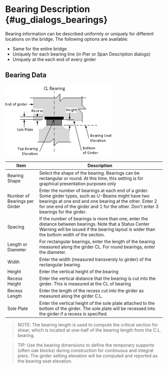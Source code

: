Bearing Description {#ug_dialogs_bearings}
==============================================
Bearing information can be described uniformly or uniquely for different locations on the bridge. The following options are available:
* Same for the entire bridge
* Uniquely for each bearing line (in Pier or Span Description dialogs)
* Uniquely at the each end of every girder 

Bearing Data
------------
![](BearingDescription.png)


Item | Description
-----|----------
Bearing Shape | Select the shape of the bearing. Bearings can be rectangular or round. At this time, this setting is for graphical presentation purposes only
Number of Bearings per Girder | Enter the number of bearings at each end of a girder. Some girder types, such as U-Beams might have two bearings at one end and one bearing at the other. Enter 2 for one end of the girder and 1 for the other. Don't enter 3 bearings for the girder.
Spacing | If the number of bearings is more than one, enter the distance between bearings. Note that a Status Center Warning will be issued if the bearing layout is wider than the bottom width of the section.
Length or Diameter | For rectangular bearings, enter the length of the bearing measured along the girder CL. For round bearings, enter the diameter.
Width | Enter the width (measured transversly to girder) of the rectangular bearing.
Height | Enter the vertical height of the bearing
Recess Height | Enter the vertical distance that the bearing is cut into the girder. This is measured at the CL of bearing
Recess Length | Enter the length of the recess cut into the girder as measured along the girder C.L.
Sole Plate | Enter the vertical height of the sole plate attached to the bottom of the girder. The sole plate will be recessed into the girder if a recess is specified.

> NOTE: The bearing length is used to compute the critical section for shear, which is located at one-half of the bearing length from the C.L. bearing.

> TIP: Use the bearing dimensions to define the temporary supports (often oak blocks) during construction for continuous and integral piers. The girder setting elevation will be computed and reported as the bearing seat elevation.